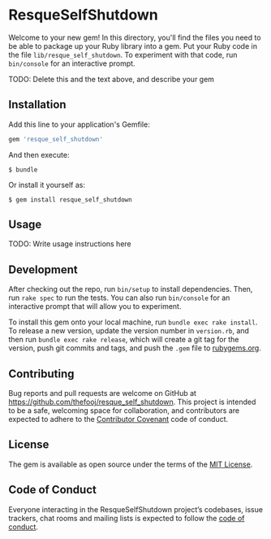 # ResqueSelfShutdown

Welcome to your new gem! In this directory, you'll find the files you need to be able to package up your Ruby library into a gem. Put your Ruby code in the file `lib/resque_self_shutdown`. To experiment with that code, run `bin/console` for an interactive prompt.

TODO: Delete this and the text above, and describe your gem

## Installation

Add this line to your application's Gemfile:

```ruby
gem 'resque_self_shutdown'
```

And then execute:

    $ bundle

Or install it yourself as:

    $ gem install resque_self_shutdown

## Usage

TODO: Write usage instructions here

## Development

After checking out the repo, run `bin/setup` to install dependencies. Then, run `rake spec` to run the tests. You can also run `bin/console` for an interactive prompt that will allow you to experiment.

To install this gem onto your local machine, run `bundle exec rake install`. To release a new version, update the version number in `version.rb`, and then run `bundle exec rake release`, which will create a git tag for the version, push git commits and tags, and push the `.gem` file to [rubygems.org](https://rubygems.org).

## Contributing

Bug reports and pull requests are welcome on GitHub at https://github.com/thefooj/resque_self_shutdown. This project is intended to be a safe, welcoming space for collaboration, and contributors are expected to adhere to the [Contributor Covenant](http://contributor-covenant.org) code of conduct.

## License

The gem is available as open source under the terms of the [MIT License](https://opensource.org/licenses/MIT).

## Code of Conduct

Everyone interacting in the ResqueSelfShutdown project’s codebases, issue trackers, chat rooms and mailing lists is expected to follow the [code of conduct](https://github.com/thefooj/resque_self_shutdown/blob/master/CODE_OF_CONDUCT.md).
